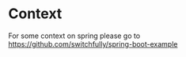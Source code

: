# Context

For some context on spring please go to https://github.com/switchfully/spring-boot-example
